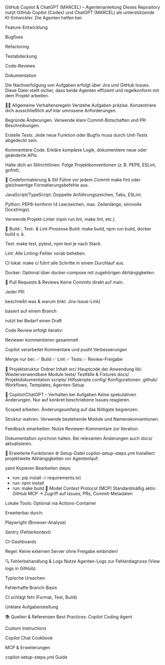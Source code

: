 GitHub Copilot & ChatGPT (MARCEL) – Agentenanleitung
Dieses Repository nutzt GitHub Copilot (Codex) und ChatGPT (MARCEL) als unterstützende KI-Entwickler. Die Agenten helfen bei:

Feature-Entwicklung

Bugfixes

Refactoring

Testabdeckung

Code-Reviews

Dokumentation

Die Nachverfolgung von Aufgaben erfolgt über Jira und GitHub Issues. Diese Datei stellt sicher, dass beide Agenten effizient und regelkonform mit dem Projekt arbeiten.

🧑‍💻 Allgemeine Verhaltensregeln
Verstehe Aufgaben präzise. Konzentriere dich ausschließlich auf klar umrissene Anforderungen.

Begründe Änderungen. Verwende klare Commit-Botschaften und PR-Beschreibungen.

Erstelle Tests. Jede neue Funktion oder Bugfix muss durch Unit-Tests abgedeckt sein.

Kommentiere Code. Erkläre komplexe Logik, dokumentiere neue oder geänderte APIs.

Halte dich an Stilrichtlinien. Folge Projektkonventionen (z. B. PEP8, ESLint, gofmt).

🧹 Codeformatierung & Stil
Führe vor jedem Commit make fmt oder gleichwertige Formatierungsbefehle aus.

JavaScript/TypeScript: Doppelte Anführungszeichen, Tabs, ESLint.

Python: PEP8-konform (4 Leerzeichen, max. Zeilenlänge, sinnvolle Docstrings).

Verwende Projekt-Linter (npm run lint, make lint, etc.).

🔧 Build-, Test- & Lint-Prozesse
Build: make build, npm run build, docker build o. ä.

Test: make test, pytest, npm test je nach Stack.

Lint: Alle Linting-Fehler vorab beheben.

CI lokal: make ci führt alle Schritte in einem Durchlauf aus.

Docker: Optional über docker-compose mit zugehörigen Abhängigkeiten.

🔁 Pull Requests & Reviews
Keine Commits direkt auf main.

Jeder PR:

beschreibt was & warum (inkl. Jira-Issue-Link)

basiert auf einem Branch

nutzt bei Bedarf einen Draft

Code Review erfolgt iterativ:

Reviewer kommentieren gesammelt

Copilot verarbeitet Kommentare und pusht Verbesserungen

Merge nur bei:
✅ Build ✅ Lint ✅ Tests ✅ Review-Freigabe

📁 Projektstruktur
Ordner	Inhalt
src/	Hauptcode der Anwendung
lib/	Wiederverwendbare Module
tests/	Testfälle & Fixtures
docs/	Projektdokumentation
scripts/	Hilfsskripte
config/	Konfigurationen
.github/	Workflows, Templates, Agenten-Setup

🧠 Copilot/ChatGPT – Verhalten bei Aufgaben
Keine spekulativen Änderungen. Nur auf konkret beschriebene Issues reagieren.

Scoped arbeiten. Änderungsumfang auf das Nötigste begrenzen.

Struktur wahren. Verwende bestehende Module und Namenskonventionen.

Feedback einarbeiten. Nutze Reviewer-Kommentare zur Iteration.

Dokumentation synchron halten. Bei relevanten Änderungen auch docs/ aktualisieren.

🚀 Erweiterte Funktionen
⚙️ Setup-Datei copilot-setup-steps.yml
Installiert projektweite Abhängigkeiten vor Agentenlauf:

yaml
Kopieren
Bearbeiten
steps:
  - run: pip install -r requirements.txt
  - run: npm install
  - run: make build
🧩 Model Context Protocol (MCP)
Standardmäßig aktiv: GitHub MCP → Zugriff auf Issues, PRs, Commit-Metadaten

Lokale Tools: Optional via Actions-Container

Erweiterbar durch:

Playwright (Browser-Analyse)

Sentry (Fehlerkontext)

CI-Dashboards

Regel: Keine externen Server ohne Freigabe einbinden!

🔍 Fehlerbehandlung & Logs
Nutze Agenten-Logs zur Fehlerdiagnose (View logs in GitHub).

Typische Ursachen:

Fehlerhafte Branch-Basis

CI schlägt fehl (Format, Test, Build)

Unklare Aufgabenstellung

📚 Quellen & Referenzen
Best Practices: Copilot Coding Agent

Custom Instructions

Copilot Chat Cookbook

MCP & Erweiterungen

copilot-setup-steps.yml Guide
